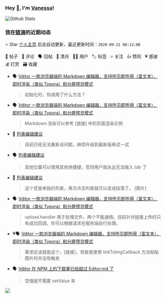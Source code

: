 ### Hey 👋, I'm [Vanessa](http://vanessa.b3log.org/)!

![Github Stats](https://github-readme-stats.vercel.app/api?username=Vanessa219&show_icons=true)

<!--events start -->

### 我在[链滴](https://ld246.com)的近期动态

⭐️ Star [个人主页](https://github.com/Vanessa219/Vanessa219) 后会自动更新，最近更新时间：`2020-09-21 08:12:00`

📝 帖子 &nbsp; 💬 评论 &nbsp; 🗣 回帖 &nbsp; 🌙 清月 &nbsp; 👨‍💻 用户 &nbsp; 🏷️ 标签 &nbsp; ⭐️ 关注 &nbsp; 👍 赞同 &nbsp; 💗 感谢 &nbsp; 💰 打赏 &nbsp; 🗃 收藏

* 🗣 [Vditor 一款浏览器端的 Markdown 编辑器，支持所见即所得（富文本）、即时渲染（类似 Typora）和分屏预览模式](https://ld246.com/article/1549638745630/comment/1600610560016#comments)

  > 初始化时，你调用了什么方法？
* 🗣 [Vditor 一款浏览器端的 Markdown 编辑器，支持所见即所得（富文本）、即时渲染（类似 Typora）和分屏预览模式](https://ld246.com/article/1549638745630/comment/1600586489564#comments)

  > Markdown 渲染可以参考 [链接] 中的页面渲染示例
* 💬 [列表编辑建议](https://ld246.com/article/1598878477055/comment/1600603042902#comments)

  > 目前已经无法重新该问题，麻烦升级到最新版再试一试
* 🗣 [列表编辑建议](https://ld246.com/article/1598878477055/comment/1598879662582#comments)

  > 其他位置可以使用其他快捷键，否则用户就永远无法输入 tab 了
* 💬 [列表编辑建议](https://ld246.com/article/1598878477055/comment/1600602769386#comments)

  > 这个还是单独的列表，再次点击列表就可以变成段落了。 [图片]
* 🗣 [Vditor 一款浏览器端的 Markdown 编辑器，支持所见即所得（富文本）、即时渲染（类似 Typora）和分屏预览模式](https://ld246.com/article/1549638745630/comment/1600241722872#comments)

  > upload.handler 用于处理文件，两个不能通用。目前针对链接上传的只有成功回调，你可以根据请求在服务端自行处理。
* 💗🗣 [Vditor 一款浏览器端的 Markdown 编辑器，支持所见即所得（富文本）、即时渲染（类似 Typora）和分屏预览模式](https://ld246.com/article/1549638745630/comment/1600241722872#comments)

  > 需求应该就是这个，[链接]，但是我使用 linkToImgCallback 方法粘贴图片时并没有触发
* 🗣 [Vditor 在 NPM 上的下载量已经超过 Editor.md 了](https://ld246.com/article/1587009097498/comment/1600258589135#comments)

  > 空值就不需要 setValue 来


<!--events end -->

<a title="Hits" target="_blank" href="https://github.com/Vanessa219/Vanessa219"><img src="https://hits.b3log.org/Vanessa219/Vanessa219.svg"></a>
